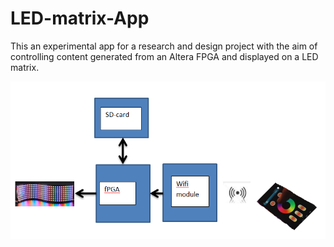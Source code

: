 # LED-matrix-App
This an experimental app for a research and design project with the aim of controlling content generated from an Altera FPGA and displayed on a LED matrix.


![Image](https://github.com/Emchei/LED-matrix-App/blob/master/dsd.png)
